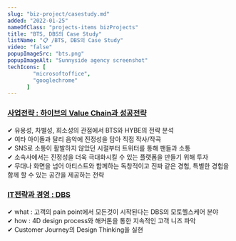 ```yaml
---
slug: "biz-project/casestudy.md"
added: "2022-01-25"
nameOfClass: "projects-items bizProjects"
title: "BTS, DBS의 Case Study"
listName: "📋 /BTS, DBS의 Case Study"
video: "false"
popupImageSrc: "bts.png"
popupImageAlt: "Sunnyside agency screenshot"
techIcons: [
        "microsoftoffice",
        "googlechrome"
      ]
---
```


### [사업전략 : 하이브의 Value Chain과 성공전략](https://drive.google.com/file/d/1XThN730fuh6zo9qMscAWHxdbbvf31Aoa/view?usp=sharing  "클릭하여 상세 문서를 다운받을 수 있습니다.")  
✔︎ 유용성, 차별성, 희소성의 관점에서 BTS와 HYBE의 전략 분석   
✔︎ 여타 아이돌과 달리 음악에 진정성을 담아 직접 작사/작곡  
✔︎ SNS로 소통이 활발하지 않았던 시절부터 트위터를 통해 팬들과 소통  
✔︎ 소속사에서는 진정성을 더욱 극대화시킬 수 있는 플랫폼을 만들기 위해 투자   
✔︎ 무대나 화면을 넘어 아티스트와 함께하는 독창적이고 진짜 같은 경험, 특별한 경험을 함께 할 수 있는 공간을 제공하는 전략  

### [IT전략과 경영 : DBS](https://drive.google.com/file/d/1p0YUw0_f0darOzwLUyeTyKHvTK8vlIAb/view?usp=sharing  "클릭하여 상세 문서를 다운받을 수 있습니다.")  
✔︎ what : 고객의 pain point에서 모든것이 시작된다는 DBS의 모토헬스케어 분야   
✔︎ how : 4D design process와 해커톤을 통한 지속적인 고객 니즈 파악   
✔︎ Customer Journey의 Design Thinking을 실현   
    
